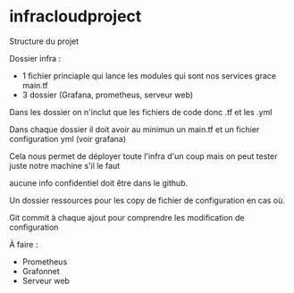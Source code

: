 # infracloudproject

Structure du projet 

Dossier infra :
- 1 fichier princiaple qui lance les modules qui sont nos services grace main.tf
- 3 dossier (Grafana, prometheus, serveur web)

Dans les dossier on n'inclut que les fichiers de code donc .tf et les .yml

Dans chaque dossier il doit avoir au minimun un main.tf et un fichier configuration yml (voir grafana)

Cela nous permet de déployer toute l'infra d'un coup mais on peut tester juste notre machine s'il le faut

aucune info confidentiel doit être dans le github.

Un dossier ressources pour les copy de fichier de configuration en cas où.

Git commit à chaque ajout pour comprendre les modification de configuration

À faire : 
- Prometheus
- Grafonnet
- Serveur web